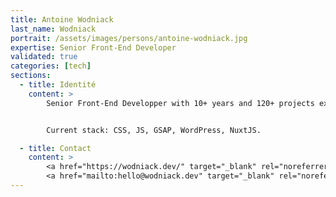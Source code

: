 ```yaml
---
title: Antoine Wodniack
last_name: Wodniack
portrait: /assets/images/persons/antoine-wodniack.jpg
expertise: Senior Front-End Developer
validated: true
categories: [tech]
sections:
  - title: Identité
    content: >
        Senior Front-End Developper with 10+ years and 120+ projects experience on Web development. I work in collaboration with Web Designers to integrate their designs flawlessly with a nice touch of animation.


        Current stack: CSS, JS, GSAP, WordPress, NuxtJS.

  - title: Contact
    content: >
        <a href="https://wodniack.dev/" target="_blank" rel="noreferrer">Site</a> –
        <a href="mailto:hello@wodniack.dev" target="_blank" rel="noreferrer">Mail</a>
---
```

